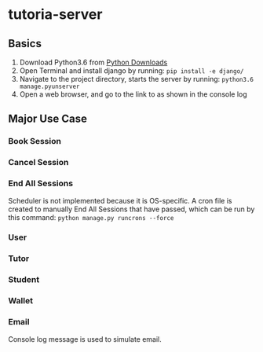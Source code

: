 # tutoria-server
## Basics
1. Download Python3.6 from [Python Downloads](https://www.python.org/downloads/)
2. Open Terminal and install django by running: ```pip install -e django/```
3. Navigate to the project directory, starts the server by running: ```python3.6 manage.pyunserver```
4. Open a web browser, and go to the link to as shown in the console log

## Major Use Case
### Book Session

### Cancel Session

### End All Sessions
Scheduler is not implemented because it is OS-specific. A cron file is created to manually End All Sessions that have passed, which can be run by this command: 
```python manage.py runcrons --force```

### User

### Tutor

### Student

### Wallet

### Email
Console log message is used to simulate email.
